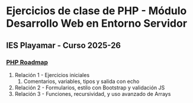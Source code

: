 # Ejercicios de clase de PHP - Módulo Desarrollo Web en Entorno Servidor
## IES Playamar - Curso 2025-26
### [PHP Roadmap](https://roadmap.sh/php)

1. Relación 1 - Ejercicios iniciales
   1. Comentarios, variables, tipos y salida con echo
3. Relación 2 - Formularios, estilo con Bootstrap y validación JS
4. Relación 3 - Funciones, recursividad, y uso avanzado de Arrays
